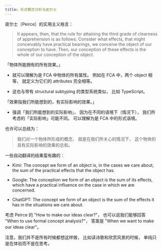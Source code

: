```yaml
---
title: 形式概念分析与皮尔士
---
```


皮尔士（Peirce）的实用主义格言：

> It appears, then, that the rule for attaining the third grade of
> clearness of apprehension is as follows: Consider what effects, that
> might conceivably have practical bearings, we conceive the object of
> our conception to have. Then, our conception of these effects is the
> whole of our conception of the object.

「物体所能拥有的所有效果。」

- 就可以理解为是 FCA 中物体的所有属性。
  例如在 FCA 中，两个 object 相等，
  就定义为它们的 attributes 完全相等。

- 这也与带有 structural subtyping 的类型系统类似，
  比如 TypeScript。

「效果指我们所能想到的，有实际影响的效果。」

- 强调「我们所能想到的实际影响」，
  因为在不同的语境下（情况下），
  我们所考虑的「实际影响」可能不同。
  可以理解为是 FCA 中的形式语境。

也许可以总结为：

> 我们对一个物体所形成的概念，
> 就是在我们所关心的情况下，
> 这个物体的具有实际影响的效果的总和。

一些自动翻译的结果蛮有趣的：

- Kimi: The concept we form of an object is, in the cases we care
  about, the sum of the practical effects that the object has.

- Google: The conception we form of an object is the sum of its
  effects, which have a practical influence on the case in which we
  are concerned.

- ChatGPT: The concept we form of an object is the sum of the effects
  it has in the situations we care about.

考虑 Peirce 的 "How to make our ideas clear?"，
也可以说我们能够回答 "When to use formal concept analysis?"，
答案是 "When we want to make our ideas clear"。

注意，我们并不是所有时候都想这样做，
比如读诗歌和欣赏风景的时候，
单纯只是在体验而不是在思考。
